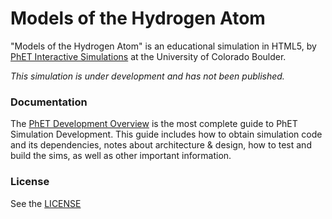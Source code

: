 Models of the Hydrogen Atom
================

"Models of the Hydrogen Atom" is an educational simulation in HTML5,
by <a href="https://phet.colorado.edu/" target="_blank">PhET Interactive Simulations</a>
at the University of Colorado Boulder.

*This simulation is under development and has not been published.*

### Documentation

The <a href="https://github.com/phetsims/phet-info/blob/main/doc/phet-development-overview.md" target="_blank">PhET
Development Overview</a> is the most complete guide to PhET Simulation Development. This guide includes how to obtain
simulation code and its dependencies, notes about architecture & design, how to test and build the sims, as well as
other important information.

### License

See the <a href="https://github.com/phetsims/models-of-the-hydrogen-atom/blob/main/LICENSE" target="_blank">LICENSE</a>
